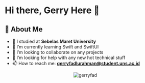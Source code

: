 # Hi there, Gerry Here 👋

## 📝 About Me
- 🔭   I studied at **Sebelas Maret University**
- 🌱   I’m currently learning Swift and SwiftUI
- 👯   I’m looking to collaborate on any projects
- 🤔   I’m looking for help with any new hot technical stuff
- 📫   How to reach me: **gerryfadlurahman@student.uns.ac.id**


<p align="center"><img align="center" src="https://github-readme-stats.vercel.app/api?username=gerryfad&show_icons=true&theme=tokyonight" alt="gerryfad" /></p>

